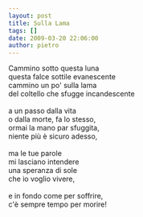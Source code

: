 ```yaml
---
layout: post
title: Sulla Lama
tags: []
date: 2009-03-20 22:06:00
author: pietro
---
```

Cammino sotto questa luna<br/>questa falce sottile evanescente<br/>cammino un po' sulla lama<br/>del coltello che sfugge incandescente<br/><br/>a un passo dalla vita<br/>o dalla morte, fa lo stesso,<br/>ormai la mano par sfuggita,<br/>niente più è sicuro adesso,<br/><br/>ma le tue parole<br/>mi lasciano intendere<br/>una speranza di sole<br/>che io voglio vivere,<br/><br/>e in fondo come per soffrire,<br/>c'è sempre tempo per morire!
